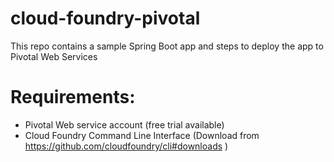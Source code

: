 # cloud-foundry-pivotal
This repo contains a sample Spring Boot app and steps to deploy the app to Pivotal Web Services


# Requirements:
* Pivotal Web service account (free trial available)
* Cloud Foundry Command Line Interface (Download from https://github.com/cloudfoundry/cli#downloads )

